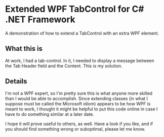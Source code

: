 # Extended WPF TabControl for C# .NET Framework
A demonstration of how to extend a TabControl with an extra WPF element.

## What this is
At work, I had a tab-control. In it, I needed to display a message between the Tab Header field and the Content. This is my solution.

## Details
I'm not a WPF expert, so I'm pretty sure this is what anyone more skilled than I would be able to accomplish. Since extending classes (in what I suppose must be called the Microsoft idiom) appears to be how WPF is meant to work, I thought it might be helpful to put this code online in case I have to do something similar at a later date. 

I hope it will prove useful to others, as well. Have a look if you like, and if you should find something wrong or suboptimal, please let me know. 
